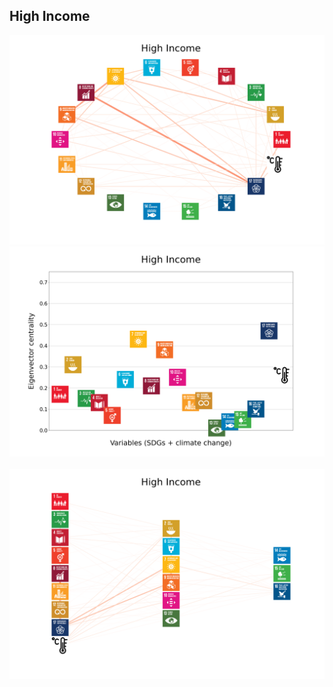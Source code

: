 ## High Income

<img src="../High Income/High Income_circular_network_logos.png">
<img src="../High Income/High Income_eigenvector_centrality.png">
<br>
<br>
<img src="../High Income/High Income_multipartite_network_logos_cluster.png">
